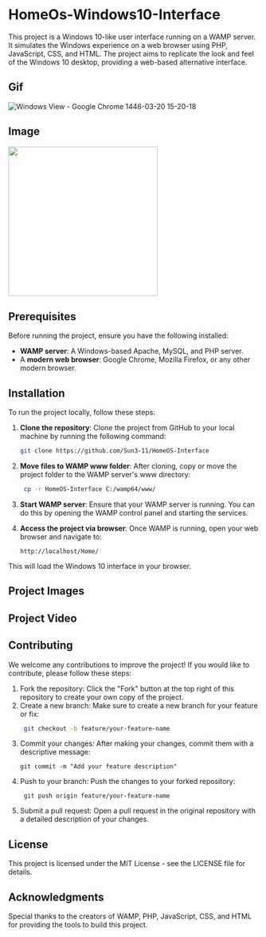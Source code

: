 # HomeOs-Windows10-Interface
This project is a Windows 10-like user interface running on a WAMP server. It simulates the Windows experience on a web browser using PHP, JavaScript, CSS, and HTML. The project aims to replicate the look and feel of the Windows 10 desktop, providing a web-based alternative interface.
## Gif

![_Windows View - Google Chrome_ 1446-03-20 15-20-18](https://github.com/user-attachments/assets/a0020245-69b3-4114-8943-edd3b0984fa6)

## Image
<img src='https://github.com/user-attachments/assets/b5622791-d318-4eeb-abe3-921e73f567b4' high='300' width='300'>


## Prerequisites

Before running the project, ensure you have the following installed:

- **WAMP server**: A Windows-based Apache, MySQL, and PHP server.
- A **modern web browser**: Google Chrome, Mozilla Firefox, or any other modern browser.

## Installation

To run the project locally, follow these steps:

1. **Clone the repository**:
   Clone the project from GitHub to your local machine by running the following command:
   ```bash
   git clone https://github.com/Sun3-11/HomeOS-Interface

 2. **Move files to WAMP www folder**:
  After cloning, copy or move the project folder to the WAMP server's www directory:
    ```bash
     cp -r HomeOS-Interface C:/wamp64/www/
    ```
 3. **Start WAMP server**:
  Ensure that your WAMP server is running. You can do this by opening the WAMP control panel and starting the services.

 4. **Access the project via browser**:
  Once WAMP is running, open your web browser and navigate to:
    ```
    http://localhost/Home/
    ```
This will load the Windows 10 interface in your browser.

## Project Images

## Project Video

## Contributing
We welcome any contributions to improve the project! If you would like to contribute, please follow these steps:

 1. Fork the repository: Click the "Fork" button at the top right of this repository to create your own copy of the project.
 2. Create a new branch: Make sure to create a new branch for your feature or fix:
    ```bash
     git checkout -b feature/your-feature-name
    ```
 3. Commit your changes: After making your changes, commit them with a descriptive message:
    ```
    git commit -m "Add your feature description"
    ```
 4. Push to your branch: Push the changes to your forked repository:
    ```
     git push origin feature/your-feature-name
    ```
 5. Submit a pull request: Open a pull request in the original repository with a detailed description of your changes.

 ## License
  This project is licensed under the MIT License - see the LICENSE file for details.

 ## Acknowledgments
  Special thanks to the creators of WAMP, PHP, JavaScript, CSS, and HTML for providing the tools to build this project.
    
